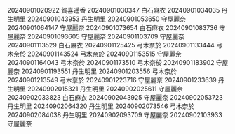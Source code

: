 20240901020922 賀喜遥香
20240901030347 白石麻衣
20240901034035 丹生明里
20240901043953 丹生明里
20240901053650 守屋麗奈
20240901064147 守屋麗奈
20240901073654 白石麻衣
20240901083736 守屋麗奈
20240901093605 守屋麗奈
20240901103709 守屋麗奈
20240901113529 白石麻衣
20240901125425 弓木奈於
20240901133444 弓木奈於
20240901143524 弓木奈於
20240901153515 守屋麗奈
20240901164043 弓木奈於
20240901173510 弓木奈於
20240901183902 守屋麗奈
20240901193551 丹生明里
20240901203556 弓木奈於
20240901213549 弓木奈於
20240901223716 守屋麗奈
20240901233639 丹生明里
20240902015321 丹生明里
20240902025611 守屋麗奈
20240902033823 白石麻衣
20240902043925 守屋麗奈
20240902053723 丹生明里
20240902064320 丹生明里
20240902073546 弓木奈於
20240902084038 丹生明里
20240902093709 守屋麗奈
20240902103933 守屋麗奈
